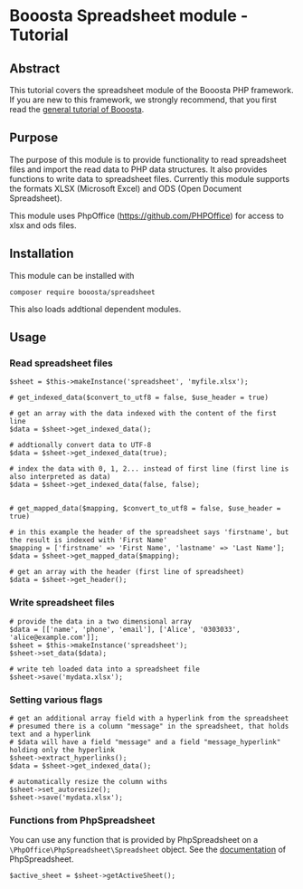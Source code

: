 # Booosta Spreadsheet module - Tutorial

## Abstract

This tutorial covers the spreadsheet module of the Booosta PHP framework. If you are new to this framework, we strongly
recommend, that you first read the [general tutorial of Booosta](https://github.com/buzanits/booosta-installer/blob/master/tutorial/tutorial.md).

## Purpose

The purpose of this module is to provide functionality to read spreadsheet files and import the read data to PHP data structures. It also provides functions to write data to spreadsheet files. Currently this module supports the formats XLSX (Microsoft Excel) and ODS (Open Document Spreadsheet).

This module uses PhpOffice (https://github.com/PHPOffice) for access to xlsx and ods files.

## Installation

This module can be installed with

```
composer require booosta/spreadsheet
```

This also loads addtional dependent modules.

## Usage

### Read spreadsheet files

```
$sheet = $this->makeInstance('spreadsheet', 'myfile.xlsx');

# get_indexed_data($convert_to_utf8 = false, $use_header = true)

# get an array with the data indexed with the content of the first line
$data = $sheet->get_indexed_data();

# addtionally convert data to UTF-8
$data = $sheet->get_indexed_data(true);

# index the data with 0, 1, 2... instead of first line (first line is also interpreted as data)
$data = $sheet->get_indexed_data(false, false);


# get_mapped_data($mapping, $convert_to_utf8 = false, $use_header = true)

# in this example the header of the spreadsheet says 'firstname', but the result is indexed with 'First Name'
$mapping = ['firstname' => 'First Name', 'lastname' => 'Last Name'];
$data = $sheet->get_mapped_data($mapping);

# get an array with the header (first line of spreadsheet)
$data = $sheet->get_header();
```

### Write spreadsheet files

```
# provide the data in a two dimensional array
$data = [['name', 'phone', 'email'], ['Alice', '0303033', 'alice@example.com']];
$sheet = $this->makeInstance('spreadsheet');
$sheet->set_data($data);

# write teh loaded data into a spreadsheet file
$sheet->save('mydata.xlsx');
```

### Setting various flags

```
# get an additional array field with a hyperlink from the spreadsheet
# presumed there is a column "message" in the spreadsheet, that holds text and a hyperlink
# $data will have a field "message" and a field "message_hyperlink" holding only the hyperlink
$sheet->extract_hyperlinks();
$data = $sheet->get_indexed_data();

# automatically resize the column withs
$sheet->set_autoresize();
$sheet->save('mydata.xlsx');
```

### Functions from PhpSpreadsheet

You can use any function that is provided by PhpSpreadsheet on a `\PhpOffice\PhpSpreadsheet\Spreadsheet` object. See the [documentation](https://github.com/PHPOffice/PhpSpreadsheet/blob/master/docs/index.md) of PhpSpreadsheet.

```
$active_sheet = $sheet->getActiveSheet();
```
